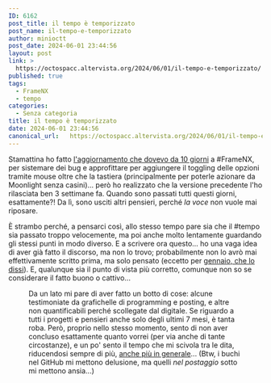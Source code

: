 ```yaml
---
ID: 6162
post_title: il tempo è temporizzato
post_name: il-tempo-e-temporizzato
author: minioctt
post_date: 2024-06-01 23:44:56
layout: post
link: >
  https://octospacc.altervista.org/2024/06/01/il-tempo-e-temporizzato/
published: true
tags:
  - FrameNX
  - tempo
categories:
  - Senza categoria
title: il tempo è temporizzato
date: 2024-06-01 23:44:56
canonical_url:   https://octospacc.altervista.org/2024/06/01/il-tempo-e-temporizzato/
---
```

<!-- wp:paragraph -->
<p>Stamattina ho fatto <a href="/microblog-mirror/2024/05/20/5728/">l'aggiornamento che dovevo da 10 giorni</a> a #FrameNX, per sistemare dei bug e approfittare per aggiungere il toggling delle opzioni tramite mouse oltre che la tastiera (principalmente per poterle azionare da Moonlight senza casini)... però ho realizzato che la versione precedente l'ho rilasciata ben 3 settimane fa. Quando sono passati tutti questi giorni, esattamente?! Da lì, sono usciti altri pensieri, perché <em>la voce</em> non vuole mai riposare.</p>
<!-- /wp:paragraph -->

<!-- wp:paragraph -->
<p>È strambo perché, a pensarci così, allo stesso tempo pare sia che il #tempo sia passato troppo velocemente, ma poi anche molto lentamente guardando gli stessi punti in modo diverso. E a scrivere ora questo... ho una vaga idea di aver già fatto il discorso, ma non lo trovo; probabilmente non lo avrò mai effettivamente scritto prima, ma solo pensato (eccetto per <a href="/microblog-mirror/2024/01/28/febbraio-di-corsa/">gennaio, che lo dissi</a>). E, qualunque sia il punto di vista più corretto, comunque non so se considerare il fatto buono o cattivo...</p>
<!-- /wp:paragraph -->

<!-- wp:paragraph -->
<p></p>
<!-- /wp:paragraph -->

<!-- wp:image {"id":6164,"sizeSlug":"full","linkDestination":"none"} -->
<figure class="wp-block-image size-full"><img src="{{site.cdnurl}}/assets/uploads/2024/06/image.png" alt="" class="wp-image-6164"/><figcaption class="wp-element-caption">Da un lato mi pare di aver fatto un botto di cose: alcune testimoniate da grafichelle di programming e posting, e altre non quantificabili perché scollegate dal digitale. Se riguardo a tutti i progetti e pensieri anche solo degli ultimi 7 mesi, è tanta roba. Però, proprio nello stesso momento, sento di non aver concluso esattamente quanto vorrei (per via anche di tante circostanze), e un po' sento il tempo che mi scivola tra le dita, riducendosi sempre di più, <a href="/microblog-mirror/2023/12/31/847/">anche più in generale</a>... (Btw, i buchi nel GitHub mi mettono delusione, ma quelli <em>nel postaggio</em> sotto mi mettono ansia...)</figcaption></figure>
<!-- /wp:image -->
